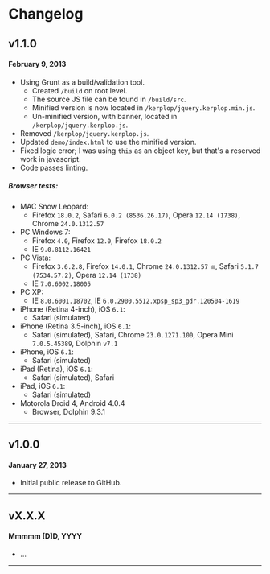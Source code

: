 # Changelog

## v1.1.0
#### February 9, 2013

* Using Grunt as a build/validation tool.
	* Created `/build` on root level.
	* The source JS file can be found in `/build/src`.
	* Minified version is now located in `/kerplop/jquery.kerplop.min.js`.
	* Un-minified version, with banner, located in `/kerplop/jquery.kerplop.js`.
* Removed `/kerplop/jquery.kerplop.js`.
* Updated `demo/index.html` to use the minified version.
* Fixed logic error; I was using `this` as an object key, but that's a reserved work in javascript.
* Code passes linting.

##### Browser tests:

* MAC Snow Leopard:
	* Firefox `18.0.2`, Safari `6.0.2 (8536.26.17)`, Opera `12.14 (1738)`, Chrome `24.0.1312.57`
* PC Windows 7:
	* Firefox `4.0`, Firefox `12.0`, Firefox `18.0.2`
	* IE `9.0.8112.16421`
* PC Vista:
	* Firefox `3.6.2.8`, Firefox `14.0.1`, Chrome `24.0.1312.57 m`, Safari `5.1.7 (7534.57.2)`, Opera `12.14 (1738)`
	* IE `7.0.6002.18005`
* PC XP:
    * IE `8.0.6001.18702`, IE `6.0.2900.5512.xpsp_sp3_gdr.120504-1619`
* iPhone (Retina 4-inch), iOS `6.1`:
	* Safari (simulated)
* iPhone (Retina 3.5-inch), iOS `6.1`:
	* Safari (simulated), Safari, Chrome `23.0.1271.100`, Opera Mini `7.0.5.45389`, Dolphin `v7.1`
* iPhone, iOS `6.1`:
	* Safari (simulated)
* iPad (Retina), iOS `6.1`:
	* Safari (simulated), Safari
* iPad, iOS `6.1`:
	* Safari (simulated)
* Motorola Droid 4, Android 4.0.4
	* Browser, Dolphin 9.3.1

---

## v1.0.0
#### January 27, 2013

* Initial public release to GitHub.

---

## vX.X.X
#### Mmmmm [D]D, YYYY

* ...

---